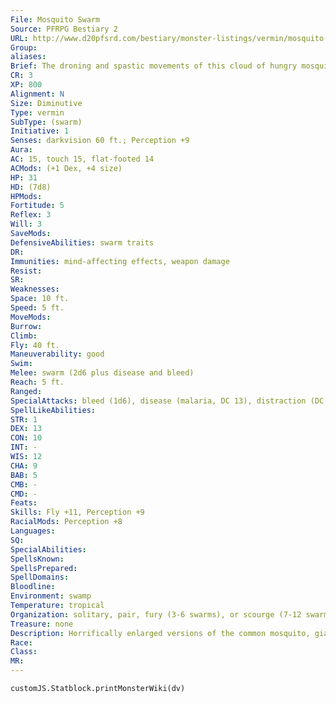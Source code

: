 ```yaml
---
File: Mosquito Swarm
Source: PFRPG Bestiary 2
URL: http://www.d20pfsrd.com/bestiary/monster-listings/vermin/mosquito-swarm
Group: 
aliases: 
Brief: The droning and spastic movements of this cloud of hungry mosquitoes promise a painful ordeal.
CR: 3
XP: 800
Alignment: N
Size: Diminutive
Type: vermin
SubType: (swarm)
Initiative: 1
Senses: darkvision 60 ft.; Perception +9
Aura: 
AC: 15, touch 15, flat-footed 14
ACMods: (+1 Dex, +4 size)
HP: 31
HD: (7d8)
HPMods: 
Fortitude: 5
Reflex: 3
Will: 3
SaveMods: 
DefensiveAbilities: swarm traits
DR: 
Immunities: mind-affecting effects, weapon damage
Resist: 
SR: 
Weaknesses: 
Space: 10 ft.
Speed: 5 ft.
MoveMods: 
Burrow: 
Climb: 
Fly: 40 ft.
Maneuverability: good
Swim: 
Melee: swarm (2d6 plus disease and bleed)
Reach: 5 ft.
Ranged: 
SpecialAttacks: bleed (1d6), disease (malaria, DC 13), distraction (DC 13)
SpellLikeAbilities: 
STR: 1
DEX: 13
CON: 10
INT: -
WIS: 12
CHA: 9
BAB: 5
CMB: -
CMD: -
Feats: 
Skills: Fly +11, Perception +9
RacialMods: Perception +8
Languages: 
SQ: 
SpecialAbilities: 
SpellsKnown: 
SpellsPrepared: 
SpellDomains: 
Bloodline: 
Environment: swamp
Temperature: tropical
Organization: solitary, pair, fury (3-6 swarms), or scourge (7-12 swarms)
Treasure: none
Description: Horrifically enlarged versions of the common mosquito, giant mosquitoes bring death on swift wings. A single specimen can drain the blood from a human adult with shocking speed, while swarms of fist-sized mosquitoes can lay waste to herds of livestock or entire villages. In the wild, giant mosquitoes prey upon megafauna like dinosaurs and other huge creatures.  Giant mosquitoes grow to 6 feet in length, and weigh up to 150 pounds. Variant species of giant mosquitoes exist, although not in the great diversity seen in many other giant vermin. The most common variant is the smaller goblin mosquito (a giant mosquito with the young creature template), but stories of Large jungle mosquitoes (giant mosquitoes with the advanced and giant simple templates) are not unheard of.
Race: 
Class: 
MR: 
---
```

```dataviewjs
customJS.Statblock.printMonsterWiki(dv)
```
